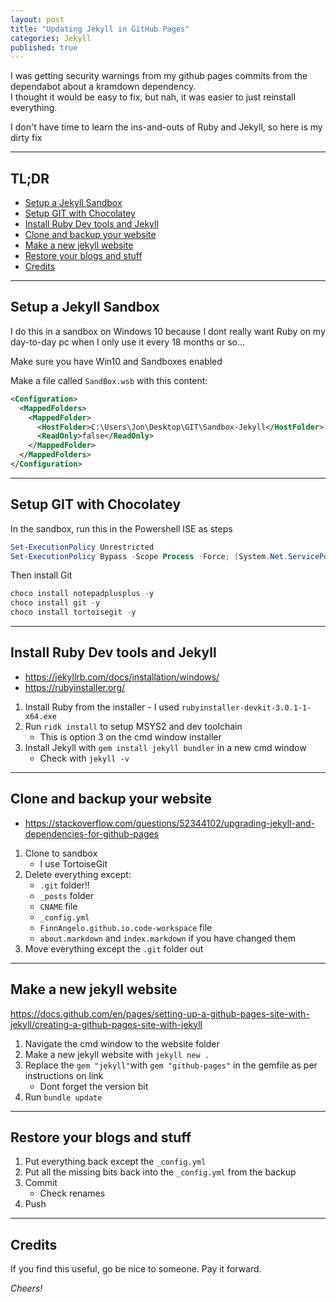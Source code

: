 ```yaml
---
layout: post
title: "Updating Jekyll in GitHub Pages"
categories: Jekyll 
published: true
---
```


I was getting security warnings from my github pages commits from the dependabot about a kramdown dependency.  
I thought it would be easy to fix, but nah, it was easier to just reinstall everything.

I don't have time to learn the ins-and-outs of Ruby and Jekyll, so here is my dirty fix

----------------------------------------

## TL;DR

+ [Setup a Jekyll Sandbox](#Setup-a-Jekyll-Sandbox)
+ [Setup GIT with Chocolatey](#Setup-GIT-with-Chocolatey)
+ [Install Ruby Dev tools and Jekyll](#Install-Ruby-Dev-tools-and-Jekyll)
+ [Clone and backup your website](#Clone-and-backup-your-website)
+ [Make a new jekyll website](#Make-a-new-jekyll-website)
+ [Restore your blogs and stuff](#Restore-your-blogs-and-stuff)
+ [Credits](#Credits)

----------------------------------------

## Setup a Jekyll Sandbox

I do this in a sandbox on Windows 10 because I dont really want Ruby on my day-to-day pc when I only use it every 18 months or so...

Make sure you have Win10 and Sandboxes enabled

Make a file called `SandBox.wsb` with this content:

```xml
<Configuration>
  <MappedFolders>
    <MappedFolder>
      <HostFolder>C:\Users\Jon\Desktop\GIT\Sandbox-Jekyll</HostFolder>
      <ReadOnly>false</ReadOnly>
    </MappedFolder>
  </MappedFolders>
</Configuration>
```

----------------------------------------

## Setup GIT with Chocolatey

In the sandbox, run this in the Powershell ISE as steps

```powershell
Set-ExecutionPolicy Unrestricted
Set-ExecutionPolicy Bypass -Scope Process -Force; [System.Net.ServicePointManager]::SecurityProtocol = [System.Net.ServicePointManager]::SecurityProtocol -bor 3072; iex ((New-Object System.Net.WebClient).DownloadString('https://chocolatey.org/install.ps1'))
```

Then install Git

```powershell
choco install notepadplusplus -y
choco install git -y
choco install tortoisegit -y
```

----------------------------------------

## Install Ruby Dev tools and Jekyll

- <https://jekyllrb.com/docs/installation/windows/>
- <https://rubyinstaller.org/>

01. Install Ruby from the installer - I used `rubyinstaller-devkit-3.0.1-1-x64.exe`
02. Run `ridk install` to setup MSYS2 and dev toolchain 
	- This is option 3 on the cmd window installer
03. Install Jekyll with `gem install jekyll bundler` in a new cmd window
	- Check with `jekyll -v`

----------------------------------------

## Clone and backup your website

- <https://stackoverflow.com/questions/52344102/upgrading-jekyll-and-dependencies-for-github-pages>

01. Clone to sandbox 
	- I use TortoiseGit
02. Delete everything except:
	- `.git` folder!!
	- `_posts` folder
	- `CNAME` file
	- `_config.yml`
	- `FinnAngelo.github.io.code-workspace` file
	- `about.markdown` and `index.markdown` if you have changed them
03. Move everything except the `.git` folder out

----------------------------------------

## Make a new jekyll website

<https://docs.github.com/en/pages/setting-up-a-github-pages-site-with-jekyll/creating-a-github-pages-site-with-jekyll>

01. Navigate the cmd window to the website folder
02. Make a new jekyll website with `jekyll new .`
03. Replace the  `gem "jekyll"`with `gem "github-pages"` in the gemfile as per instructions on link
	- Dont forget the version bit
04. Run `bundle update`

----------------------------------------

## Restore your blogs and stuff

01. Put everything back except the `_config.yml`
02. Put all the missing bits back into the `_config.yml` from the backup
03. Commit
	- Check renames
04. Push

----------------------------------------

## Credits ##

If you find this useful, go be nice to someone. Pay it forward.

_Cheers!_
